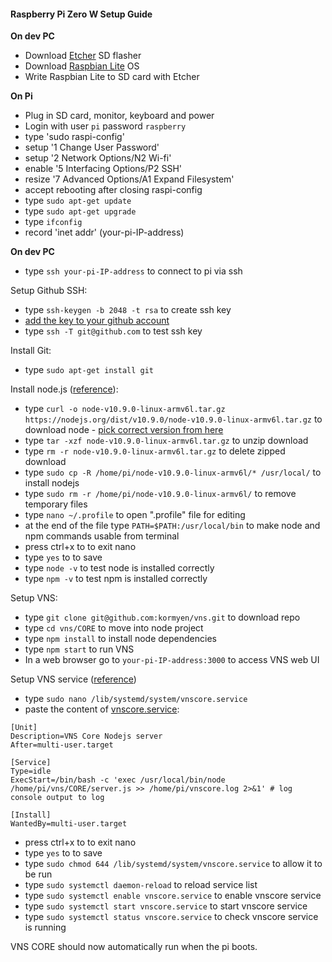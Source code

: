 #### Raspberry Pi Zero W Setup Guide

**On dev PC**
- Download [Etcher](https://etcher.io/) SD flasher 
- Download [Raspbian Lite](https://www.raspberrypi.org/downloads/raspbian/) OS 
- Write Raspbian Lite to SD card with Etcher

**On Pi**
- Plug in SD card, monitor, keyboard and power
- Login with user `pi` password `raspberry`
- type 'sudo raspi-config'
- setup '1 Change User Password'
- setup '2 Network Options/N2 Wi-fi'
- enable '5 Interfacing Options/P2 SSH'
- resize '7 Advanced Options/A1 Expand Filesystem'
- accept rebooting after closing raspi-config
- type `sudo apt-get update`
- type `sudo apt-get upgrade`
- type `ifconfig`
- record 'inet addr' (your-pi-IP-address)

**On dev PC**
- type `ssh your-pi-IP-address` to connect to pi via ssh

Setup Github SSH:
- type `ssh-keygen -b 2048 -t rsa` to create ssh key
- [add the key to your github account](https://help.github.com/articles/adding-a-new-ssh-key-to-your-github-account/)
- type `ssh -T git@github.com` to test ssh key

Install Git:
- type `sudo apt-get install git`

Install node.js ([reference](https://www.thepolyglotdeveloper.com/2018/03/install-nodejs-raspberry-pi-zero-w-nodesource/)):
- type `curl -o node-v10.9.0-linux-armv6l.tar.gz https://nodejs.org/dist/v10.9.0/node-v10.9.0-linux-armv6l.tar.gz` to download node - [pick correct version from here](https://nodejs.org/dist/)
- type `tar -xzf node-v10.9.0-linux-armv6l.tar.gz` to unzip download
- type `rm -r node-v10.9.0-linux-armv6l.tar.gz` to delete zipped download
- type `sudo cp -R /home/pi/node-v10.9.0-linux-armv6l/* /usr/local/` to install nodejs
- type `sudo rm -r /home/pi/node-v10.9.0-linux-armv6l/` to remove temporary files
- type `nano ~/.profile` to open ".profile" file for editing
- at the end of the file type `PATH=$PATH:/usr/local/bin` to make node and npm commands usable from terminal
- press ctrl+x to to exit nano
- type `yes` to to save
- type `node -v` to test node is installed correctly
- type `npm -v` to test npm is installed correctly

Setup VNS:
- type `git clone git@github.com:kormyen/vns.git` to download repo
- type `cd vns/CORE` to move into node project
- type `npm install` to install node dependencies
- type `npm start` to run VNS
- In a web browser go to `your-pi-IP-address:3000` to access VNS web UI

Setup VNS service ([reference](https://www.paulaikman.co.uk/nodejs-services-raspberrypi/))
- type `sudo nano /lib/systemd/system/vnscore.service`
- paste the content of [vnscore.service](vnscore.service):
```
[Unit]
Description=VNS Core Nodejs server
After=multi-user.target

[Service]
Type=idle
ExecStart=/bin/bash -c 'exec /usr/local/bin/node /home/pi/vns/CORE/server.js >> /home/pi/vnscore.log 2>&1' # log console output to log

[Install]
WantedBy=multi-user.target
```
- press ctrl+x to to exit nano
- type `yes` to to save
- type `sudo chmod 644 /lib/systemd/system/vnscore.service` to allow it to be run
- type `sudo systemctl daemon-reload` to reload service list
- type `sudo systemctl enable vnscore.service` to enable vnscore service
- type `sudo systemctl start vnscore.service` to start vnscore service
- type `sudo systemctl status vnscore.service` to check vnscore service is running

VNS CORE should now automatically run when the pi boots.
